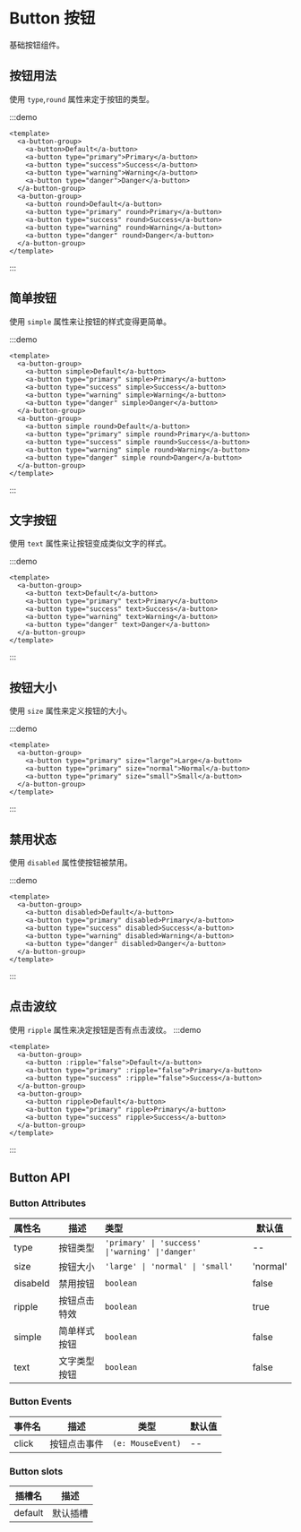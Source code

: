 # Button 按钮
基础按钮组件。

## 按钮用法
使用 `type`,`round` 属性来定于按钮的类型。

:::demo
```vue
<template>
  <a-button-group>
    <a-button>Default</a-button>
    <a-button type="primary">Primary</a-button>
    <a-button type="success">Success</a-button>
    <a-button type="warning">Warning</a-button>
    <a-button type="danger">Danger</a-button>
  </a-button-group>
  <a-button-group>
    <a-button round>Default</a-button>
    <a-button type="primary" round>Primary</a-button>
    <a-button type="success" round>Success</a-button>
    <a-button type="warning" round>Warning</a-button>
    <a-button type="danger" round>Danger</a-button>
  </a-button-group>
</template>
```
:::


## 简单按钮
使用 `simple` 属性来让按钮的样式变得更简单。

:::demo
```vue
<template>
  <a-button-group>
    <a-button simple>Default</a-button>
    <a-button type="primary" simple>Primary</a-button>
    <a-button type="success" simple>Success</a-button>
    <a-button type="warning" simple>Warning</a-button>
    <a-button type="danger" simple>Danger</a-button>
  </a-button-group>
  <a-button-group>
    <a-button simple round>Default</a-button>
    <a-button type="primary" simple round>Primary</a-button>
    <a-button type="success" simple round>Success</a-button>
    <a-button type="warning" simple round>Warning</a-button>
    <a-button type="danger" simple round>Danger</a-button>
  </a-button-group>
</template>
```
:::

## 文字按钮
使用 `text` 属性来让按钮变成类似文字的样式。

:::demo
```vue
<template>
  <a-button-group>
    <a-button text>Default</a-button>
    <a-button type="primary" text>Primary</a-button>
    <a-button type="success" text>Success</a-button>
    <a-button type="warning" text>Warning</a-button>
    <a-button type="danger" text>Danger</a-button>
  </a-button-group>
</template>
```
:::

## 按钮大小
使用 `size` 属性来定义按钮的大小。

:::demo
```vue
<template>
  <a-button-group>
    <a-button type="primary" size="large">Large</a-button>
    <a-button type="primary" size="normal">Normal</a-button>
    <a-button type="primary" size="small">Small</a-button>
  </a-button-group>
</template>
```
:::

## 禁用状态
使用 `disabled` 属性使按钮被禁用。

:::demo
```vue
<template>
  <a-button-group>
    <a-button disabled>Default</a-button>
    <a-button type="primary" disabled>Primary</a-button>
    <a-button type="success" disabled>Success</a-button>
    <a-button type="warning" disabled>Warning</a-button>
    <a-button type="danger" disabled>Danger</a-button>
  </a-button-group>
</template>
```
:::

## 点击波纹
使用 `ripple` 属性来决定按钮是否有点击波纹。
:::demo
```vue
<template>
  <a-button-group>
    <a-button :ripple="false">Default</a-button>
    <a-button type="primary" :ripple="false">Primary</a-button>
    <a-button type="success" :ripple="false">Success</a-button>
  </a-button-group>
  <a-button-group>
    <a-button ripple>Default</a-button>
    <a-button type="primary" ripple>Primary</a-button>
    <a-button type="success" ripple>Success</a-button>
  </a-button-group>
</template>
```
:::

## Button API
### Button Attributes

| 属性名     | 描述         | 类型                                            | 默认值  |
| :------- | ------------------- | :---------------------------------------------- | -------- |
| type     | 按钮类型         | `'primary' \| 'success' \|'warning' \|'danger'` | --       |
| size     | 按钮大小         | `'large' \| 'normal' \| 'small'`                | 'normal' |
| disabeld | 禁用按钮  | `boolean`                                       | false    |
| ripple   | 按钮点击特效 | `boolean`                                       | true     |
| simple   | 简单样式按钮 | `boolean`                                       | false    |
| text     | 文字类型按钮         | `boolean`                                       | false    |



### Button Events

| 事件名  | 描述  | 类型              | 默认值 |
| ----- | ------------ | ----------------- | ------- |
| click | 按钮点击事件 | `(e: MouseEvent)` | --      |



### Button slots

| 插槽名    | 描述           |
| ------- | --------------------- |
| default | 默认插槽 |

